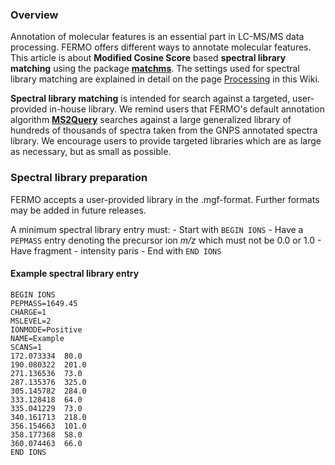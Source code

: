 ### Overview

Annotation of molecular features is an essential part in LC-MS/MS data processing. FERMO offers different ways to annotate molecular features. This article is about **Modified Cosine Score** based **spectral library matching** using the package [**matchms**](https://github.com/matchms/matchms). The settings used for spectral library matching are explained in detail on the page [Processing](https://github.com/mmzdouc/FERMO/wiki/Pages-Processing-page) in this Wiki.

**Spectral library matching** is intended for search against a targeted, user-provided in-house library. We remind users that FERMO's default annotation algorithm [**MS2Query**](https://github.com/iomega/ms2query) searches against a large generalized library of hundreds of thousands of spectra taken from the GNPS annotated spectra library. We encourage users to provide targeted libraries which are as large as necessary, but as small as possible.


### Spectral library preparation

FERMO accepts a user-provided library in the .mgf-format. Further formats may be added in future releases.

A minimum spectral library entry must:
    - Start with `BEGIN IONS`
    - Have a `PEPMASS` entry denoting the precursor ion *m/z* which must not be 0.0 or 1.0
    - Have fragment - intensity paris
    - End with `END IONS`

#### Example spectral library entry

```
BEGIN IONS
PEPMASS=1649.45
CHARGE=1
MSLEVEL=2
IONMODE=Positive
NAME=Example
SCANS=1
172.073334	80.0
190.080322	201.0
271.136536	73.0
287.135376	325.0
305.145782	284.0
333.128418	64.0
335.041229	73.0
340.161713	218.0
356.154663	101.0
358.177368	58.0
360.074463	66.0
END IONS
```
